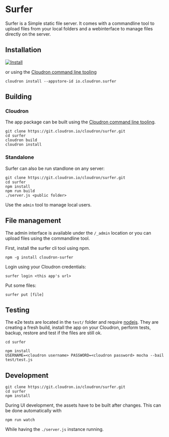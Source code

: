 # Surfer

Surfer is a Simple static file server.
It comes with a commandline tool to upload files from your local folders and a webinterface to manage files directly on the server.

## Installation

[![Install](https://cloudron.io/img/button32.png)](https://cloudron.io/button.html?app=io.cloudron.surfer)

or using the [Cloudron command line tooling](https://cloudron.io/references/cli.html)

```
cloudron install --appstore-id io.cloudron.surfer
```

## Building

### Cloudron
The app package can be built using the [Cloudron command line tooling](https://cloudron.io/references/cli.html).

```
git clone https://git.cloudron.io/cloudron/surfer.git
cd surfer
cloudron build
cloudron install
```

### Standalone
Surfer can also be run standlone on any server:
```
git clone https://git.cloudron.io/cloudron/surfer.git
cd surfer
npm install
npm run build
./server.js <public folder>
```
Use the `admin` tool to manage local users.

## File management

The admin interface is available under the `/_admin` location or you can upload files using the commandline tool.

First, install the surfer cli tool using npm.
```
npm -g install cloudron-surfer
```

Login using your Cloudron credentials:
```
surfer login <this app's url>
```

Put some files:
```
surfer put [file]
```

## Testing

The e2e tests are located in the `test/` folder and require [nodejs](http://nodejs.org/). They are creating a fresh build, install the app on your Cloudron, perform tests, backup, restore and test if the files are still ok.

```
cd surfer

npm install
USERNAME=<cloudron username> PASSWORD=<cloudron password> mocha --bail test/test.js
```

## Development

```
git clone https://git.cloudron.io/cloudron/surfer.git
cd surfer
npm install
```

During UI development, the assets have to be built after changes. This can be done automatically with
```
npm run watch
```
While having the `./server.js` instance running.
